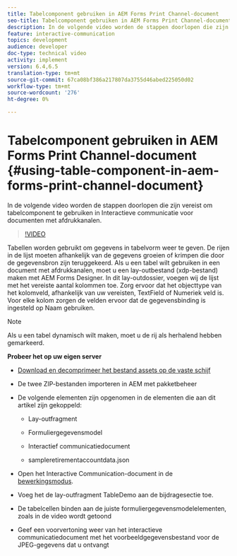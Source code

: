 ```yaml
---
title: Tabelcomponent gebruiken in AEM Forms Print Channel-document
seo-title: Tabelcomponent gebruiken in AEM Forms Print Channel-document
description: In de volgende video worden de stappen doorlopen die zijn vereist om tabelcomponent te gebruiken in Interactieve communicatie voor documenten met afdrukkanalen.
feature: interactive-communication
topics: development
audience: developer
doc-type: technical video
activity: implement
version: 6.4,6.5
translation-type: tm+mt
source-git-commit: 67ca08bf386a217807da3755d46abed225050d02
workflow-type: tm+mt
source-wordcount: '276'
ht-degree: 0%

---
```



# Tabelcomponent gebruiken in AEM Forms Print Channel-document {#using-table-component-in-aem-forms-print-channel-document}

In de volgende video worden de stappen doorlopen die zijn vereist om tabelcomponent te gebruiken in Interactieve communicatie voor documenten met afdrukkanalen.

>[!VIDEO](https://video.tv.adobe.com/v/27769?quality=9&learn=on)

Tabellen worden gebruikt om gegevens in tabelvorm weer te geven. De rijen in de lijst moeten afhankelijk van de gegevens groeien of krimpen die door de gegevensbron zijn teruggekeerd. Als u een tabel wilt gebruiken in een document met afdrukkanalen, moet u een lay-outbestand (xdp-bestand) maken met AEM Forms Designer. In dit lay-outdossier, voegen wij de lijst met het vereiste aantal kolommen toe. Zorg ervoor dat het objecttype van het kolomveld, afhankelijk van uw vereisten, TextField of Numeriek veld is. Voor elke kolom zorgen de velden ervoor dat de gegevensbinding is ingesteld op Naam gebruiken.

>[!NOTE]
Als u een tabel dynamisch wilt maken, moet u de rij als herhalend hebben gemarkeerd.

**Probeer het op uw eigen server**

* [Download en decomprimeer het bestand assets op de vaste schijf](assets/usingtablesinprintchannel.zip)

* De twee ZIP-bestanden importeren in AEM met pakketbeheer

* De volgende elementen zijn opgenomen in de elementen die aan dit artikel zijn gekoppeld:

   * Lay-outfragment

   * Formuliergegevensmodel

   * Interactief communicatiedocument
   * sampleretirementaccountdata.json

* Open het Interactive Communication-document in de [bewerkingsmodus](http://localhost:4502/editor.html/content/forms/af/401kstatement/tablesinprintdocument/channels/print.html).

* Voeg het de lay-outfragment TableDemo aan de bijdragesectie toe.
* De tabelcellen binden aan de juiste formuliergegevensmodelelementen, zoals in de video wordt getoond

* Geef een voorvertoning weer van het interactieve communicatiedocument met het voorbeeldgegevensbestand voor de JPEG-gegevens dat u ontvangt

